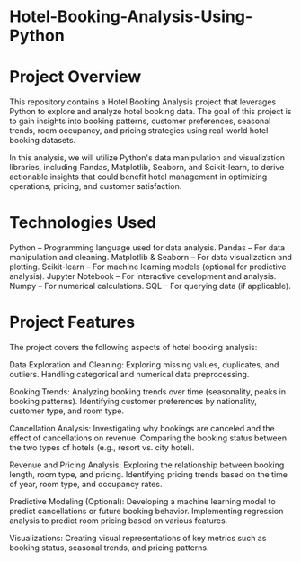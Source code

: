 # Hotel-Booking-Analysis-Using-Python
# Project Overview

This repository contains a Hotel Booking Analysis project that leverages Python to explore and analyze hotel booking data. The goal of this project is to gain insights into booking patterns, customer preferences, seasonal trends, room occupancy, and pricing strategies using real-world hotel booking datasets.

In this analysis, we will utilize Python's data manipulation and visualization libraries, including Pandas, Matplotlib, Seaborn, and Scikit-learn, to derive actionable insights that could benefit hotel management in optimizing operations, pricing, and customer satisfaction.

# Technologies Used

Python – Programming language used for data analysis.
Pandas – For data manipulation and cleaning.
Matplotlib & Seaborn – For data visualization and plotting.
Scikit-learn – For machine learning models (optional for predictive analysis).
Jupyter Notebook – For interactive development and analysis.
Numpy – For numerical calculations.
SQL – For querying data (if applicable).
# Project Features

The project covers the following aspects of hotel booking analysis:

Data Exploration and Cleaning:
Exploring missing values, duplicates, and outliers.
Handling categorical and numerical data preprocessing.

Booking Trends:
Analyzing booking trends over time (seasonality, peaks in booking patterns).
Identifying customer preferences by nationality, customer type, and room type.

Cancellation Analysis:
Investigating why bookings are canceled and the effect of cancellations on revenue.
Comparing the booking status between the two types of hotels (e.g., resort vs. city hotel).

Revenue and Pricing Analysis:
Exploring the relationship between booking length, room type, and pricing.
Identifying pricing trends based on the time of year, room type, and occupancy rates.

Predictive Modeling (Optional):
Developing a machine learning model to predict cancellations or future booking behavior.
Implementing regression analysis to predict room pricing based on various features.

Visualizations:
Creating visual representations of key metrics such as booking status, seasonal trends, and pricing patterns.
